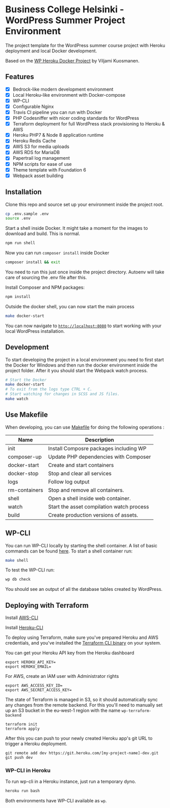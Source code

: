 # Business College Helsinki - WordPress Summer Project Environment

The project template for the WordPress summer course project with Heroku deployment and local Docker development.

Based on the [WP Heroku Docker Project](https://github.com/anttiviljami/wordpress-heroku-docker-project) by Viljami Kuosmanen.

## Features

- [x] Bedrock-like modern development environment
- [x] Local Heroku-like environment with Docker-compose
- [x] WP-CLI
- [x] Configurable Nginx
- [x] Travis CI pipeline you can run with Docker
- [x] PHP Codesniffer with nicer coding standards for WordPress
- [x] Terraform deployment for full WordPress stack provisioning to Heroku & AWS
- [x] Heroku PHP7 & Node 8 application runtime
- [x] Heroku Redis Cache
- [x] AWS S3 for media uploads
- [x] AWS RDS for MariaDB
- [x] Papertrail log management
- [x] NPM scripts for ease of use
- [x] Theme template with Foundation 6
- [x] Webpack asset building

## Installation

Clone this repo and source set up your environment inside the project root.

```bash
cp .env.sample .env
source .env
```

Start a shell inside Docker. It might take a moment for the images to download
and build. This is normal.

```bash
npm run shell
```

Now you can run `composer install` inside Docker

```bash
composer install && exit
```

You need to run this just once inside the project directory. Autoenv will take care of sourcing the .env file after this.

Install Composer and NPM packages:

```bash
npm install
```

Outside the docker shell, you can now start the main process

```bash
make docker-start
```

You can now navigate to [`http://localhost:8080`](http://localhost:8080) to
start working with your local WordPress installation.

## Development

To start developing the project in a local environment you need to first start the Docker for Windows and then run the docker environment inside the project folder. After it you should start the Webpack watch process.

```bash
# Start the Docker
make docker-start
# To exit from the logs type CTRL + C.
# Start watching for changes in SCSS and JS files.
make watch
```

## Use Makefile

When developing, you can use [Makefile](https://en.wikipedia.org/wiki/Make_(software)) for doing the following operations :

| Name          | Description                                  |
|---------------|----------------------------------------------|
| init          | Install Composre packages including WP       |
| composer-up   | Update PHP dependencies with Composer        |
| docker-start  | Create and start containers                  |
| docker-stop   | Stop and clear all services                  |
| logs          | Follow log output                            |
| rm-containers | Stop and remove all containers.              |
| shell         | Open a shell inside web container.           |
| watch         | Start the asset compilation watch process    |
| build         | Create production versions of assets.        |

## WP-CLI

You can run WP-CLI locally by starting the shell container. A list of basic commands can be found [here](https://developer.wordpress.org/cli/commands/). To start a shell container run:

```bash
make shell
```

To test the WP-CLI run:

```bash
wp db check
```

You should see an output of all the database tables created by WordPress.

## Deploying with Terraform

Install [AWS-CLI](https://aws.amazon.com/cli/)

Install [Heroku-CLI](https://devcenter.heroku.com/articles/heroku-cli)

To deploy using Terraform, make sure you've prepared Heroku and AWS credentials,
and you've installed the [Terraform CLI binary](https://www.terraform.io/downloads.html)
on your system.

You can get your Heroku API key from the Heroku dashboard
```
export HEROKU_API_KEY=
export HEROKU_EMAIL=
```

For AWS, create an IAM user with Administrator rights
```
export AWS_ACCESS_KEY_ID=
export AWS_SECRET_ACCESS_KEY=
```

The state of Terraform is managed in S3, so it should automatically sync any
changes from the remote backend. For this you'll need to manually set up an S3
bucket in the eu-west-1 region with the name `wp-terraform-backend`

```
terraform init
terraform apply
```

After this you can push to your newly created Heroku app's git URL to trigger
a Heroku deployment.

```
git remote add dev https://git.heroku.com/[my-project-name]-dev.git
git push dev
```

### WP-CLI in Heroku

To run wp-cli in a Heroku instance, just run a temporary dyno.

```bash
heroku run bash
```

Both environments have WP-CLI available as `wp`.
